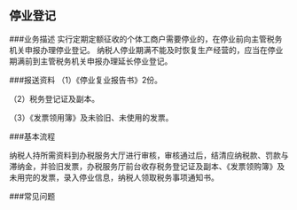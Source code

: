## 停业登记  

###业务描述
     实行定期定额征收的个体工商户需要停业的，在停业前向主管税务机关申报办理停业登记。
     纳税人停业期满不能及时恢复生产经营的，应当在停业期满前到主管税务机关申报办理延长停业登记。

###报送资料
（1）《停业复业报告书》2份。

（2）税务登记证及副本。

（3）《发票领用簿》及未验旧、未使用的发票。

###基本流程

  纳税人持所需资料到办税服务大厅进行审核，审核通过后，结清应纳税款、罚款与滞纳金，并验旧发票，办税服务厅前台收存税务登记证及副本、《发票领购簿》及未用完的发票，录入停业信息，纳税人领取税务事项通知书。

###常见问题

